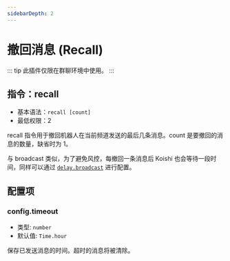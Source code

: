 ```yaml
---
sidebarDepth: 2
---
```


# 撤回消息 (Recall)

::: tip
此插件仅限在群聊环境中使用。
:::

## 指令：recall

- 基本语法：`recall [count]`
- 最低权限：2

recall 指令用于撤回机器人在当前频道发送的最后几条消息。count 是要撤回的消息的数量，缺省时为 1。

与 broadcast 类似，为了避免风控，每撤回一条消息后 Koishi 也会等待一段时间，同样可以通过 [`delay.broadcast`](../../api/core/app.md#options-delay) 进行配置。

## 配置项

### config.timeout

- 类型: `number`
- 默认值: `Time.hour`

保存已发送消息的时间。超时的消息将被清除。
